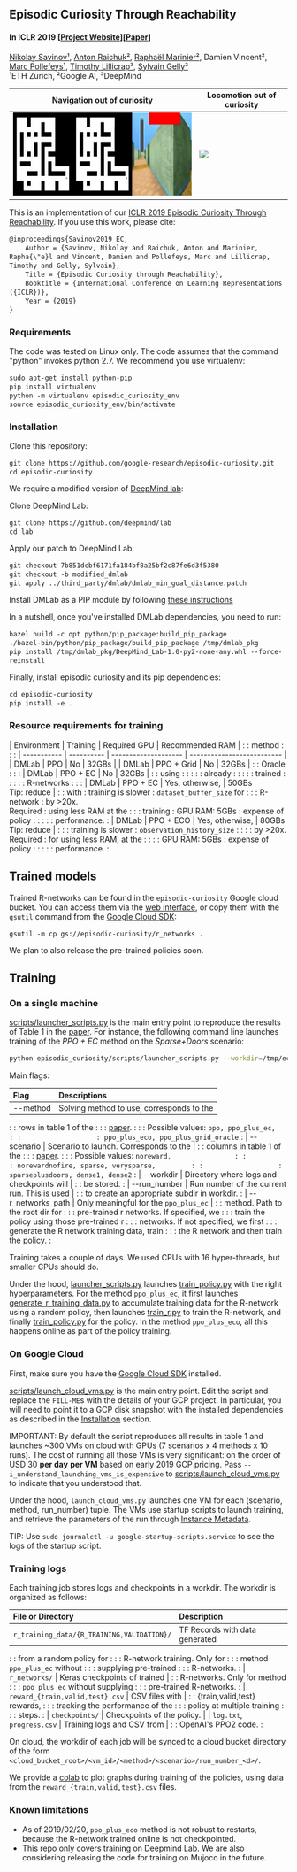 ## Episodic Curiosity Through Reachability

#### In ICLR 2019 [[Project Website](https://sites.google.com/corp/view/episodic-curiosity)][[Paper](https://arxiv.org/abs/1810.02274)]

[Nikolay Savinov¹](http://people.inf.ethz.ch/nsavinov/), [Anton Raichuk²](https://ai.google/research/people/AntonRaichuk), [Raphaël Marinier²](https://ai.google/research/people/105955), Damien Vincent², [Marc Pollefeys¹](https://www.inf.ethz.ch/personal/marc.pollefeys/), [Timothy Lillicrap³](http://contrastiveconvergence.net/~timothylillicrap/index.php), [Sylvain Gelly²](https://ai.google/research/people/SylvainGelly)<br/>
¹ETH Zurich, ²Google AI, ³DeepMind<br/>

Navigation out of curiosity                         | Locomotion out of curiosity
--------------------------------------------------- | ---------------------------
<img src="misc/navigation_github.gif" height="150"> | <img src="misc/ant_github.gif" height="150">

This is an implementation of our
[ICLR 2019 Episodic Curiosity Through Reachability](https://arxiv.org/abs/1810.02274).
If you use this work, please cite:

    @inproceedings{Savinov2019_EC,
        Author = {Savinov, Nikolay and Raichuk, Anton and Marinier, Rapha{\"e}l and Vincent, Damien and Pollefeys, Marc and Lillicrap, Timothy and Gelly, Sylvain},
        Title = {Episodic Curiosity through Reachability},
        Booktitle = {International Conference on Learning Representations ({ICLR})},
        Year = {2019}
    }

### Requirements

The code was tested on Linux only. The code assumes that the command "python"
invokes python 2.7. We recommend you use virtualenv:

```shell
sudo apt-get install python-pip
pip install virtualenv
python -m virtualenv episodic_curiosity_env
source episodic_curiosity_env/bin/activate
```

### Installation

Clone this repository:

```shell
git clone https://github.com/google-research/episodic-curiosity.git
cd episodic-curiosity
```

We require a modified version of
[DeepMind lab](https://github.com/deepmind/lab):

Clone DeepMind Lab:

```shell
git clone https://github.com/deepmind/lab
cd lab
```

Apply our patch to DeepMind Lab:

```shell
git checkout 7b851dcbf6171fa184bf8a25bf2c87fe6d3f5380
git checkout -b modified_dmlab
git apply ../third_party/dmlab/dmlab_min_goal_distance.patch
```

Install DMLab as a PIP module by following
[these instructions](https://github.com/deepmind/lab/tree/master/python/pip_package)

In a nutshell, once you've installed DMLab dependencies, you need to run:

```shell
bazel build -c opt python/pip_package:build_pip_package
./bazel-bin/python/pip_package/build_pip_package /tmp/dmlab_pkg
pip install /tmp/dmlab_pkg/DeepMind_Lab-1.0-py2-none-any.whl --force-reinstall
```

Finally, install episodic curiosity and its pip dependencies:

```shell
cd episodic-curiosity
pip install -e .
```

### Resource requirements for training

| Environment | Training   | Required GPU         | Recommended RAM            |
:             : method     :                      :                            :
| ----------- | ---------- | -------------------- | -------------------------- |
| DMLab       | PPO        | No                   | 32GBs                      |
| DMLab       | PPO + Grid | No                   | 32GBs                      |
:             : Oracle     :                      :                            :
| DMLab       | PPO + EC   | No                   | 32GBs                      |
:             : using      :                      :                            :
:             : already    :                      :                            :
:             : trained    :                      :                            :
:             : R-networks :                      :                            :
| DMLab       | PPO + EC   | Yes, otherwise,      | 50GBs<br>Tip: reduce       |
:             : with       : training is slower   : `dataset_buffer_size` for  :
:             : R-network  : by >20x.<br>Required : using less RAM at the      :
:             : training   : GPU RAM\: 5GBs       : expense of policy          :
:             :            :                      : performance.               :
| DMLab       | PPO + ECO  | Yes, otherwise,      | 80GBs<br>Tip: reduce       |
:             :            : training is slower   : `observation_history_size` :
:             :            : by >20x.<br>Required : for using less RAM, at the :
:             :            : GPU RAM\: 5GBs       : expense of policy          :
:             :            :                      : performance.               :

## Trained models

Trained R-networks can be found in the `episodic-curiosity` Google cloud bucket.
You can access them via the
[web interface](https://console.cloud.google.com/storage/browser/episodic-curiosity/r_networks),
or copy them with the `gsutil` command from the
[Google Cloud SDK](https://cloud.google.com/sdk):

```shell
gsutil -m cp gs://episodic-curiosity/r_networks .
```

We plan to also release the pre-trained policies soon.

## Training

### On a single machine

[scripts/launcher_scripts.py](https://github.com/google-research/episodic-curiosity/blob/master/scripts/launcher_scripts.py)
is the main entry point to reproduce the results of Table 1 in the
[paper](https://arxiv.org/abs/1810.02274). For instance, the following command
line launches training of the *PPO + EC* method on the *Sparse+Doors* scenario:

```sh
python episodic_curiosity/scripts/launcher_scripts.py --workdir=/tmp/ec_workdir --method=ppo_plus_ec --scenarios=sparseplusdoors
```

Main flags:

| Flag              | Descriptions                                |
| :---------------- | :------------------------------------------ |
| --method          | Solving method to use, corresponds to the   |
:                   : rows in table 1 of the                      :
:                   : [paper](https\://arxiv.org/abs/1810.02274). :
:                   : Possible values\: `ppo, ppo_plus_ec,        :
:                   : ppo_plus_eco, ppo_plus_grid_oracle`         :
| --scenario        | Scenario to launch. Corresponds to the      |
:                   : columns in table 1 of the                   :
:                   : [paper](https\://arxiv.org/abs/1810.02274). :
:                   : Possible values\: `noreward,                :
:                   : norewardnofire, sparse, verysparse,         :
:                   : sparseplusdoors, dense1, dense2`            :
| --workdir         | Directory where logs and checkpoints will   |
:                   : be stored.                                  :
| --run_number      | Run number of the current run. This is used |
:                   : to create an appropriate subdir in workdir. :
| --r_networks_path | Only meaningful for the `ppo_plus_ec`       |
:                   : method. Path to the root dir for            :
:                   : pre-trained r networks. If specified, we    :
:                   : train the policy using those pre-trained r  :
:                   : networks. If not specified, we first        :
:                   : generate the R network training data, train :
:                   : the R network and then train the policy.    :

Training takes a couple of days. We used CPUs with 16 hyper-threads, but smaller
CPUs should do.

Under the hood,
[launcher_scripts.py](https://github.com/google-research/episodic-curiosity/blob/master/scripts/launcher_scripts.py)
launches
[train_policy.py](https://github.com/google-research/episodic-curiosity/blob/master/episodic_curiosity/train_policy.py)
with the right hyperparameters. For the method `ppo_plus_ec`, it first launches
[generate_r_training_data.py](https://github.com/google-research/episodic-curiosity/blob/master/episodic_curiosity/generate_r_training_data.py)
to accumulate training data for the R-network using a random policy, then
launches
[train_r.py](https://github.com/google-research/episodic-curiosity/blob/master/episodic_curiosity/train_r.py)
to train the R-network, and finally
[train_policy.py](https://github.com/google-research/episodic-curiosity/blob/master/episodic_curiosity/train_policy.py)
for the policy. In the method `ppo_plus_eco`, all this happens online as part of
the policy training.

### On Google Cloud

First, make sure you have the [Google Cloud SDK](https://cloud.google.com/sdk)
installed.

[scripts/launch_cloud_vms.py](https://github.com/google-research/episodic-curiosity/blob/master/scripts/launch_cloud_vms.py)
is the main entry point. Edit the script and replace the `FILL-ME`s with the
details of your GCP project. In particular, you will need to point it to a GCP
disk snapshot with the installed dependencies as described in the
[Installation](#Installation) section.

IMPORTANT: By default the script reproduces all results in table 1 and launches
~300 VMs on cloud with GPUs (7 scenarios x 4 methods x 10 runs). The cost of
running all those VMs is very significant: on the order of USD 30 **per day**
**per VM** based on early 2019 GCP pricing. Pass
`--i_understand_launching_vms_is_expensive` to
[scripts/launch_cloud_vms.py](https://github.com/google-research/episodic-curiosity/blob/master/scripts/launch_cloud_vms.py)
to indicate that you understood that.

Under the hood, `launch_cloud_vms.py` launches one VM for each (scenario,
method, run_number) tuple. The VMs use startup scripts to launch training, and
retrieve the parameters of the run through
[Instance Metadata](https://cloud.google.com/compute/docs/storing-retrieving-metadata).

TIP: Use `sudo journalctl -u google-startup-scripts.service` to see the logs of
the startup script.

### Training logs

Each training job stores logs and checkpoints in a workdir. The workdir is
organized as follows:

| File or Directory                          | Description                     |
| :----------------------------------------- | :------------------------------ |
| `r_training_data/{R_TRAINING,VALIDATION}/` | TF Records with data generated  |
:                                            : from a random policy for        :
:                                            : R-network training. Only for    :
:                                            : method `ppo_plus_ec` without    :
:                                            : supplying pre-trained           :
:                                            : R-networks.                     :
| `r_networks/`                              | Keras checkpoints of trained    |
:                                            : R-networks. Only for method     :
:                                            : `ppo_plus_ec` without supplying :
:                                            : pre-trained R-networks.         :
| `reward_{train,valid,test}.csv`            | CSV files with                  |
:                                            : {train,valid,test} rewards,     :
:                                            : tracking the performance of the :
:                                            : policy at multiple training     :
:                                            : steps.                          :
| `checkpoints/`                             | Checkpoints of the policy.      |
| `log.txt`, `progress.csv`                  | Training logs and CSV from      |
:                                            : OpenAI's PPO2 code.             :

On cloud, the workdir of each job will be synced to a cloud bucket directory of
the form `<cloud_bucket_root>/<vm_id>/<method>/<scenario>/run_number_<d>/`.

We provide a
[colab](https://github.com/google-research/episodic-curiosity/blob/master/colab/plot_training_graphs.py)
to plot graphs during training of the policies, using data from the
`reward_{train,valid,test}.csv` files.

### Known limitations

-   As of 2019/02/20, `ppo_plus_eco` method is not robust to restarts, because
    the R-network trained online is not checkpointed.
-   This repo only covers training on Deepmind Lab. We are also considering
    releasing the code for training on Mujoco in the future.

